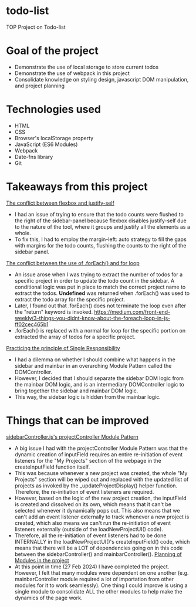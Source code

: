 # todo-list
TOP Project on Todo-list

# Goal of the project
- Demonstrate the use of local storage to store current todos
- Demonstrate the use of webpack in this project
- Consolidate knowledge on styling design, javascript DOM manipulation, and project planning

# Technologies used
- HTML
- CSS
- Browser's localStorage property
- JavaScript (ES6 Modules)
- Webpack
- Date-fns library
- Git

# Takeaways from this project
<ins>The conflict between flexbox and justify-self</ins>
- I had an issue of trying to ensure that the todo counts were flushed to the right of the sidebar-panel because flexbox disables justify-self due to the nature of the tool, where it groups and justify all the elements as a whole.
- To fix this, I had to employ the margin-left: auto strategy to fill the gaps with margins for the todo counts, flushing the counts to the right of the sidebar panel.

<ins>The conflict between the use of .forEach() and for loop</ins>
- An issue arose when I was trying to extract the number of todos for a specific project in order to update the todo count in the sidebar. A conditional logic was put in place to match the correct project name to extract the todos. <b>Undefined</b> was returned when .forEach() was used to extract the todo array for the specific project.
- Later, I found out that .forEach() does not terminate the loop even after the "return" keyword is invoked. https://medium.com/front-end-weekly/3-things-you-didnt-know-about-the-foreach-loop-in-js-ff02cec465b1
- .forEach() is replaced with a normal for loop for the specific portion on extracted the array of todos for a specific project.

<ins>Practicing the principle of Single Responsibility</ins>
- I had a dilemma on whether I should combine what happens in the sidebar and mainbar in an overarching Module Pattern called the DOMController.
- However, I decided that I should separate the sidebar DOM logic from the mainbar DOM logic, and is an intermediary DOMController logic to bring together the sidebar and mainbar DOM logic.
- This way, the sidebar logic is hidden from the mainbar logic.

# Things that can be improved
<ins>sidebarController.js's projectController Module Pattern</ins>
- A big issue I had with the projectController Module Pattern was that the dynamic creation of inputField requires an entire re-initiation of event listeners for the "My Projects" section of the webpage in the createInputField function itself.
- This was because whenever a new project was created, the whole "My Projects" section will be wiped out and replaced with the updated list of projects as invoked by the _updateProjectDisplay() helper function. Therefore, the re-initiation of event listeners are required.
- However, based on the logic of the new project creation, the inputField is created and dissolved on its own, which means that it can't be selected whenever it dynamically pops out. This also means that we can't add an event listener externally to track whenever a new project is created, which also means we can't run the re-initiation of event listeners externally (outside of the loadNewProjectUI() code).
- Therefore, all the re-initiation of event listeners had to be done INTERNALLY in the loadNewProjectUI()'s createInputField() code, which means that there will be a LOT of dependencies going on in this code between the sidebarController() and mainbarController().
<ins>Planning of Modules in the project</ins>
- At this point in time (27 Feb 2024) I have completed the project. However, I felt that many modules were dependent on one another (e.g. mainbarController module required a lot of importation from other modules for it to work seamlessly). One thing I could improve is using a single module to consolidate ALL the other modules to help make the dynamics of the page work.